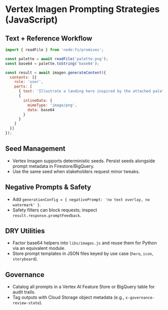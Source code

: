 # Vertex Imagen Prompting Strategies (JavaScript)

## Text + Reference Workflow

```js
import { readFile } from 'node:fs/promises';

const palette = await readFile('palette.png');
const base64 = palette.toString('base64');

const result = await imagen.generateContent({
  contents: [{
    role: 'user',
    parts: [
      { text: 'Illustrate a landing hero inspired by the attached palette.' },
      {
        inlineData: {
          mimeType: 'image/png',
          data: base64
        }
      }
    ]
  }]
});
```

## Seed Management
- Vertex Imagen supports deterministic seeds. Persist seeds alongside prompt metadata in Firestore/BigQuery.
- Use the same seed when stakeholders request minor tweaks.

## Negative Prompts & Safety
- Add `generationConfig = { negativePrompt: 'no text overlay, no watermark' }`.
- Safety filters can block requests; inspect `result.response.promptFeedback`.

## DRY Utilities
- Factor base64 helpers into `libs/images.js` and reuse them for Python via an equivalent module.
- Store prompt templates in JSON files keyed by use case (`hero`, `icon`, `storyboard`).

## Governance
- Catalog all prompts in a Vertex AI Feature Store or BigQuery table for audit trails.
- Tag outputs with Cloud Storage object metadata (e.g., `x-governance-review-state`).